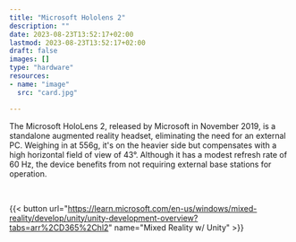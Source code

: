 ```yaml
---
title: "Microsoft Hololens 2"
description: ""
date: 2023-08-23T13:52:17+02:00
lastmod: 2023-08-23T13:52:17+02:00
draft: false
images: []
type: "hardware"
resources:
- name: "image"
  src: "card.jpg"

---
```

The Microsoft HoloLens 2, released by Microsoft in November 2019, is a standalone augmented reality headset, eliminating the need for an external PC. Weighing in at 556g, it's on the heavier side but compensates with a high horizontal field of view of 43°. Although it has a modest refresh rate of 60 Hz, the device benefits from not requiring external base stations for operation.

<br>

{{< button url="https://learn.microsoft.com/en-us/windows/mixed-reality/develop/unity/unity-development-overview?tabs=arr%2CD365%2Chl2" name="Mixed Reality w/ Unity" >}}
